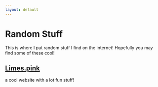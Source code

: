 ```yaml
---
layout: default
---
```


# Random Stuff
This is where I put random stuff I find on the internet!
Hopefully you may find some of these cool!

## [Limes.pink](https://limes.pink)
a cool website with a lot fun stuff!
